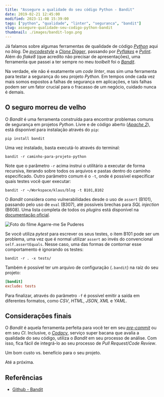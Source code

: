 ```yaml
---
title: "Assegure a qualidade do seu código Python - Bandit"
date: 2019-02-21 12:45:00
modified: 2023-11-08 15:39:00
tags: ["python", "qualidade", "linter", "seguranca", "bandit"]
slug: assegure-qualidade-seu-codigo-python-bandit
thumbnail: ./images/bandit-logo.png
---
```


Já falamos sobre algumas ferramentas de qualidade de código [_Python_](/tag/python.html "Leia mais sobre Python") aqui no _blog_. De [_pycodestyle_](/2011/08/26/assegure-qualidade-seu-codigo-python-pep.html "Assegure a qualidade do seu código Python - pep8") a [_Clone Digger_](/2011/10/16/assegure-qualidade-seu-codigo-python-clone-digger.html "Assegure a qualidade do seu código Python - Clone digger"), passando por [_Pyflakes_](/2011/10/02/assegure-qualidade-seu-codigo-python-pyflakes.html "Assegure a qualidade do seu código Python - Pyflakes") e [_Pylint_](/2011/09/06/assegura-a-qualidade-de-codigo-python-pylint.html "Assegure a qualidade do seu código Python - Pylint"). Além do _flake8_ (que acredito não precisar de apresentações), uma ferramenta que passei a ter sempre no meu _toolbelt_ foi o [_Bandit_](https://github.com/PyCQA/bandit "Repositório do Bandit").

Na verdade, ele não é exatamente um _code linter_, mas sim uma ferramenta para testar a segurança do seu projeto _Python_. Em tempos onde cada vez mais somos expostos a falhas de segurança em aplicações, e tais falhas podem ser um fator crucial para o fracasso de um negócio, cuidado nunca é demais.

## O seguro morreu de velho

O _Bandit_ é uma ferramenta construída para encontrar problemas comuns de segurança em projetos _Python_. Livre e de código aberto ([_Apache 2_](https://github.com/PyCQA/bandit/blob/master/LICENSE "Leia mais no repositório da ferramenta")), está disponível para instalação através do `pip`:

```text
pip install bandit
```

Uma vez instalado, basta executá-lo através do terminal:

```text
bandit -r caminho-para-projeto-python
```

Note que o parâmetro `-r` acima instrui o utilitário a executar de forma recursiva, iterando sobre todos os arquivos e pastas dentro do caminho especificado. Outro parâmetro comum é o `-t`, onde é possível especificar quais testes você quer executar:

```text
bandit -r ~/Workspace/klaus/blog -t B101,B102
```

O _Bandit_ considera como vulnerabilidades desde o uso de `assert` (B101), passando pelo uso de `eval` (B307), até possíveis brechas para _SQL injection_ (B608). Uma lista completa de todos os _plugins_ está disponível na [documentação oficial](https://bandit.readthedocs.io/en/latest/plugins/index.html#complete-test-plugin-listing "Confira a lista de falhas cobertas pelo Bandit").

![Foto do filme Agarre-me Se Puderes](/media/bandit.jpg "Segurança na web é como fazer parte do filme Agarra-me Se Puderes (adorocinema.com)")

Se você utiliza _pytest_ para escrever os seus testes, o item B101 pode ser um problema, uma vez que é normal utilizar `assert` ao invés do convencional `self.assertEquals`. Nesse caso, uma das formas de contornar esse comportamento é ignorando os testes:

```text
bandit -r . -x tests/
```

Também é possível ter um arquivo de configuração (`.bandit`) na raíz do seu projeto:

```toml
[bandit]
exclude: tests
```

Para finalizar, através do parâmetro `-f` é possível emitir a saída em diferentes formatos, como _CSV_, _HTML_, _JSON_, _XML_ e _YAML_.

## Considerações finais

O _Bandit_ é aquela ferramenta perfeita para você ter em seu [_pre-commit_](https://github.com/PyCQA/bandit#version-control-integration "Veja como integrá-lo com o Git") ou em seu _CI_. Inclusive, o [_Codacy_](https://www.codacy.com/ "The standard for automated code reviews"), serviço super bacana que avalia a qualidade do seu código, utiliza o _Bandit_ em seu processo de análise. Com isso, fica fácil de integrá-lo ao seu processo de _Pull Request_/_Code Review_.

Um bom custo vs. benefício para o seu projeto.

Até a próxima.

## Referências

- [Github - Bandit](https://github.com/PyCQA/bandit)
